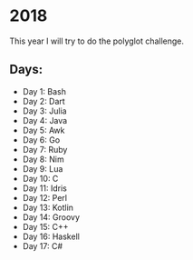 # 2018
This year I will try to do the polyglot challenge.

## Days:
 - Day 1: Bash
 - Day 2: Dart
 - Day 3: Julia
 - Day 4: Java
 - Day 5: Awk
 - Day 6: Go
 - Day 7: Ruby
 - Day 8: Nim
 - Day 9: Lua
 - Day 10: C
 - Day 11: Idris
 - Day 12: Perl
 - Day 13: Kotlin
 - Day 14: Groovy
 - Day 15: C++
 - Day 16: Haskell
 - Day 17: C#
